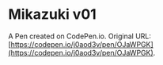 # Mikazuki v01

A Pen created on CodePen.io. Original URL: [https://codepen.io/j0aod3v/pen/OJaWPGK](https://codepen.io/j0aod3v/pen/OJaWPGK).

